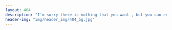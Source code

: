 ```yaml
---
layout: 404
description: "I'm sorry there is nothing that you want , but you can enjoy the scenery here ..."
header-img: "img/header_img/404_bg.jpg"
---
```

